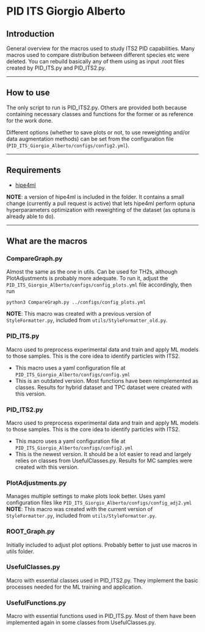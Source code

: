 # **PID ITS Giorgio Alberto**

## **Introduction**
General overview for the macros used to study ITS2 PID capabilities. Many macros used to compare distribution between different species etc were deleted. You can rebuild basically any of them using as input .root files created by PID_ITS.py and PID_ITS2.py.

---

## **How to use**
The only script to run is PID_ITS2.py. Others are provided both because containing necessary classes and functions for the former or as reference for the work done. 

Different options (whether to save plots or not, to use reweighting and/or data augmentation methods) can be set from the configuration file (`PID_ITS_Giorgio_Alberto/configs/config2.yml`). 

---

## **Requirements**

* [hipe4ml](https://github.com/hipe4ml/hipe4ml "hipe4ml home") 

**NOTE**: a version of hipe4ml is included in the folder. It contains a small change (currently a pull request is active) that lets hipe4ml perform optuna hyperparameters optimization with reweighting of the dataset (as optuna is already able to do).

---

## **What are the macros**

### **CompareGraph.py**
Almost the same as the one in utils. Can be used for TH2s, although PlotAdjustments is probably more adequate.
To run it, adjust the `PID_ITS_Giorgio_Alberto/configs/config_plots.yml` file accordingly, then run
```
python3 CompareGraph.py ../configs/config_plots.yml
```
**NOTE**: This macro was created with a previous version of `StyleFormatter.py`, included from `utils/StyleFormatter_old.py`. 

### **PID_ITS.py**
Macro used to preprocess experimental data and train and apply ML models to those samples. This is the core idea to identify particles with ITS2. 
- This macro uses a yaml configuration file at `PID_ITS_Giorgio_Alberto/configs/config.yml`
- This is an outdated version. Most functions have been reimplemented as classes. Results for hybrid dataset and TPC dataset were created with this version.

### **PID_ITS2.py**
Macro used to preprocess experimental data and train and apply ML models to those samples. This is the core idea to identify particles with ITS2. 
* This macro uses a yaml configuration file at `PID_ITS_Giorgio_Alberto/configs/config2.yml`
* This is the newest version. It should be a lot easier to read and largely relies on classes from UsefulClasses.py. Results for MC samples were created with this version.

### **PlotAdjustments.py**
Manages multiple settings to make plots look better. Uses yaml configuration files like `PID_ITS_Giorgio_Alberto/configs/config_adj2.yml`
**NOTE**: This macro was created with the current version of `StyleFormatter.py`, included from `utils/StyleFormatter.py`. 

### **ROOT_Graph.py**
Initially included to adjust plot options. Probably better to just use macros in utils folder.

### **UsefulClasses.py**
Macro with essential classes used in PID_ITS2.py. They implement the basic processes needed for the ML training and application.

### **UsefulFunctions.py**
Macro with essential functions used in PID_ITS.py. Most of them have been implemented again in some classes from UsefulClasses.py.
